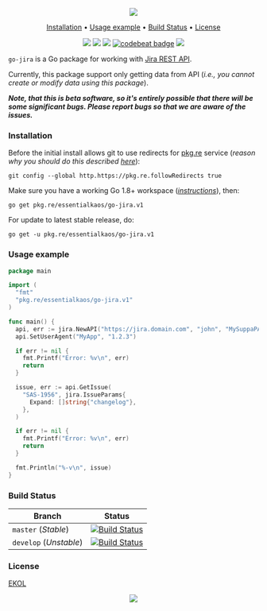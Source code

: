 <p align="center"><a href="#readme"><img src="https://gh.kaos.st/go-jira.svg"/></a></p>

<p align="center"><a href="#installation">Installation</a> • <a href="#usage-example">Usage example</a> • <a href="#build-status">Build Status</a> • <a href="#license">License</a></p>

<p align="center">
  <a href="https://godoc.org/pkg.re/essentialkaos/go-jira.v1"><img src="https://godoc.org/pkg.re/essentialkaos/go-jira.v1?status.svg"></a>
  <a href="https://goreportcard.com/report/github.com/essentialkaos/go-jira"><img src="https://goreportcard.com/badge/github.com/essentialkaos/go-jira"></a>
  <a href="https://travis-ci.org/essentialkaos/go-jira"><img src="https://travis-ci.org/essentialkaos/go-jira.svg"></a>
  <a href="https://codebeat.co/projects/github-com-essentialkaos-go-jira-master"><img alt="codebeat badge" src="https://codebeat.co/badges/29517531-a03f-41a5-8ef3-e77c8867d6d9" /></a>
  <a href="https://essentialkaos.com/ekol"><img src="https://gh.kaos.st/ekol.svg"></a>
</p>

`go-jira` is a Go package for working with [Jira REST API](https://docs.atlassian.com/ConfluenceServer/rest/6.8.0/).

Currently, this package support only getting data from API (_i.e., you cannot create or modify data using this package_).

_**Note, that this is beta software, so it's entirely possible that there will be some significant bugs. Please report bugs so that we are aware of the issues.**_

### Installation

Before the initial install allows git to use redirects for [pkg.re](https://github.com/essentialkaos/pkgre) service (_reason why you should do this described [here](https://github.com/essentialkaos/pkgre#git-support)_):

```
git config --global http.https://pkg.re.followRedirects true
```

Make sure you have a working Go 1.8+ workspace (_[instructions](https://golang.org/doc/install)_), then:

````
go get pkg.re/essentialkaos/go-jira.v1
````

For update to latest stable release, do:

```
go get -u pkg.re/essentialkaos/go-jira.v1
```

### Usage example

```go
package main

import (
  "fmt"
  "pkg.re/essentialkaos/go-jira.v1"
)

func main() {
  api, err := jira.NewAPI("https://jira.domain.com", "john", "MySuppaPAssWOrd")
  api.SetUserAgent("MyApp", "1.2.3")

  if err != nil {
    fmt.Printf("Error: %v\n", err)
    return
  }

  issue, err := api.GetIssue(
    "SAS-1956", jira.IssueParams{
      Expand: []string{"changelog"},
    },
  )

  if err != nil {
    fmt.Printf("Error: %v\n", err)
    return
  }

  fmt.Println("%-v\n", issue)
}
```

### Build Status

| Branch     | Status |
|------------|--------|
| `master` (_Stable_) | [![Build Status](https://travis-ci.org/essentialkaos/go-jira.svg?branch=master)](https://travis-ci.org/essentialkaos/go-jira) |
| `develop` (_Unstable_) | [![Build Status](https://travis-ci.org/essentialkaos/go-jira.svg?branch=develop)](https://travis-ci.org/essentialkaos/go-jira) |

### License

[EKOL](https://essentialkaos.com/ekol)

<p align="center"><a href="https://essentialkaos.com"><img src="https://gh.kaos.st/ekgh.svg"/></a></p>
